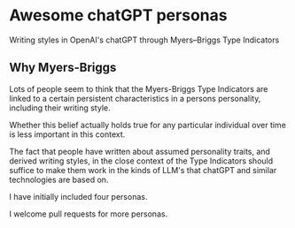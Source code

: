 # Awesome chatGPT personas

Writing styles in OpenAI's chatGPT through Myers–Briggs Type Indicators

## Why Myers-Briggs

Lots of people seem to think that the Myers-Briggs Type Indicators are linked to a certain persistent characteristics in a persons personality, including their writing style.

Whether this belief actually holds true for any particular individual over time is less important in this context.

The fact that people have written about assumed personality traits, and derived writing styles, in the close context of the Type Indicators should suffice to make them work in the kinds of LLM's that chatGPT and similar technologies are based on.

I have initially included four personas.

I welcome pull requests for more personas.
